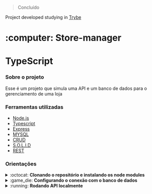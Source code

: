 

> Concluído

Project developed studying in [Trybe](https://www.betrybe.com/)

<h1>:computer: Store-manager</h1>
<h1>TypeScript</h1>
<div>
  <h3>Sobre o projeto</h3>
  <p>Esse é um projeto que simula uma API e um banco de dados para o gerenciamento de uma loja</p>
</div>
<div>
  <h3>Ferramentas utilizadas</h3>
  <ul>
    <li><a href="https://nodejs.org/en/">Node.js<a/></li>
    <li><a href="https://www.typescriptlang.org">Typescript<a/></li>
    <li><a href="https://expressjs.com/">Express<a/></li>
    <li><a href="https://www.npmjs.com/package/mysql">MYSQL</a></li>
    <li><a href="https://developer.mozilla.org/pt-BR/docs/Glossary/CRUD">CRUD</a></li>
    <li><a href="https://medium.com/desenvolvendo-com-paixao/o-que-é-solid-o-guia-completo-para-você-entender-os-5-princípios-da-poo-2b937b3fc530">S.O.L.I.D</a></li>
    <li><a href="https://developer.mozilla.org/pt-BR/docs/Glossary/REST">REST</a></li>
  </ul>
</div>
<div>
  <h3>Orientações</h3>
  <details>
  <summary>:octocat: <strong>Clonando o repositório e instalando os node modules</strong></summary>
    
  1. Clone o repositório
    
  - `git clone git@github.com:nonyil/storemanager-ts.git`;

  
  2. Faça a instalação das dependências
  
  - `npm install` ou `npm i`;
  </details>
  <details>
  <summary>:game_die: <strong>Configurando o conexão com o banco de dados</strong></summary>

  1. Criando arquivo para a configuração
  
  - Copie o arquivo .env.example na na raiz do projeto e renomeio para:
    - `.env`;
    
  - Coloque as seguintes informações nesse arquivo:
    ```
    #### SERVER VARS
    NODE_ENV=development
    API_PORT=3000
    #### DATABASE VARS
    MYSQL_HOST=localhost
    MYSQL_PORT=3306
    MYSQL_DB_NAME=blogs-api
    MYSQL_USER=root
    MYSQL_PASSWORD=1234
    #### SECRECT VARS
    JWT_SECRET=suaSenhaSecreta
    ```
  - Caso sua porta do API e do MySQL não seja a que estão descritas no arquivo .env, por favor altere para as que você usa, assim como o password do seu MySQL.
   
  2. Variáveis Ambiente
  - Caso queria conhecer mais sobre variáveis ambiente, segue link sobre:
    - https://blog.rocketseat.com.br/variaveis-ambiente-nodejs/
  </details>
  <details>
  <summary>:running: <strong>Rodando API localmente</strong></summary>
  
  - Rode o seguinte comando no terminal estando na raiz do projeto:
  
    - `npm start`;
    
  - Caso você queira foi configurado no package.json um scripts para rodar a aplicação de formas alternativas;
  </details>
  


#
